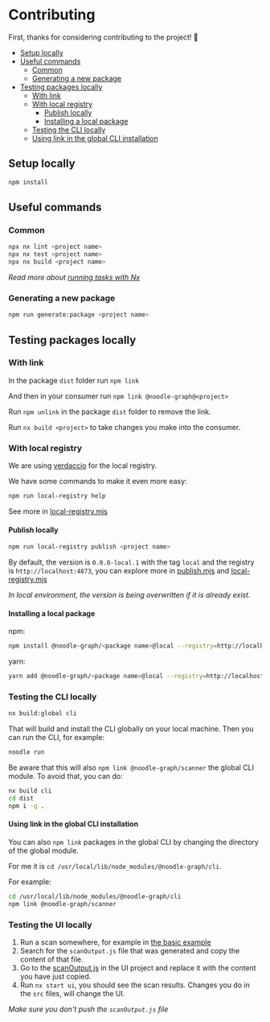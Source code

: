 # Contributing

First, thanks for considering contributing to the project! 🤩

- [Setup locally](#setup-locally)
- [Useful commands](#useful-commands)
  - [Common](#common)
  - [Generating a new package](#generating-a-new-package)
- [Testing packages locally](#testing-packages-locally)
  - [With link](#with-link)
  - [With local registry](#with-local-registry)
    - [Publish locally](#publish-locally)
    - [Installing a local package](#installing-a-local-package)
  - [Testing the CLI locally](#testing-the-cli-locally)
  - [Using link in the global CLI installation](#using-link-in-the-global-cli-installation)

## Setup locally

```bash
npm install
```

## Useful commands

### Common

```bash
npx nx lint <project name>
npx nx test <project name>
npx nx build <project name>
```

_Read more about [running tasks with Nx](https://nx.dev/core-features/run-tasks)_

### Generating a new package

```bash
npm run generate:package <project name>
```

## Testing packages locally

### With link

In the package `dist` folder run `npm link`

And then in your consumer run `npm link @noodle-graph@<project>`

Run `npm unlink` in the package `dist` folder to remove the link.

Run `nx build <project>` to take changes you make into the consumer.

### With local registry

We are using [verdaccio](https://verdaccio.org/) for the local registry.

We have some commands to make it even more easy:

```bash
npm run local-registry help
```

See more in [local-registry.mjs](tools/scripts/local-registry.mjs)

#### Publish locally

```bash
npm run local-registry publish <project name>
```

By default, the version is `0.0.0-local.1` with the tag `local` and the registry is `http://localhost:4873`, you can explore more in [publish.mjs](tools/scripts/publish.mjs) and [local-registry.mjs](tools/scripts/local-registry.mjs)

_In local environment, the version is being overwritten if it is already exist._

#### Installing a local package

npm:

```bash
npm install @noodle-graph/<package name>@local --registry=http://localhost:4873
```

yarn:

```bash
yarn add @noodle-graph/<package name>@local --registry=http://localhost:4873
```

### Testing the CLI locally

```bash
nx build:global cli
```

That will build and install the CLI globally on your local machine. Then you can run the CLI, for example:

```bash
noodle run
```

Be aware that this will also `npm link @noodle-graph/scanner` the global CLI module. To avoid that, you can do:

```bash
nx build cli
cd dist
npm i -g .
```

#### Using link in the global CLI installation

You can also `npm link` packages in the global CLI by changing the directory of the global module.

For me it is `cd /usr/local/lib/node_modules/@noodle-graph/cli`.

For example:

```bash
cd /usr/local/lib/node_modules/@noodle-graph/cli
npm link @noodle-graph/scanner
```

### Testing the UI locally

1. Run a scan somewhere, for example in [the basic example](./examples/basic)
2. Search for the `scanOutput.js` file that was generated and copy the content of that file.
3. Go to the [scanOutput.js](./packages/ui/public/scanOutput.js) in the UI project and replace it with the content you have just copied.
4. Run `nx start ui`, you should see the scan results. Changes you do in the `src` files, will change the UI.

_Make sure you don't push the `scanOutput.js` file_
